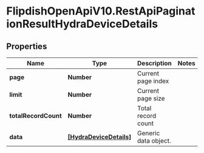 # FlipdishOpenApiV10.RestApiPaginationResultHydraDeviceDetails

## Properties
Name | Type | Description | Notes
------------ | ------------- | ------------- | -------------
**page** | **Number** | Current page index | 
**limit** | **Number** | Current page size | 
**totalRecordCount** | **Number** | Total record count | 
**data** | [**[HydraDeviceDetails]**](HydraDeviceDetails.md) | Generic data object. | 



